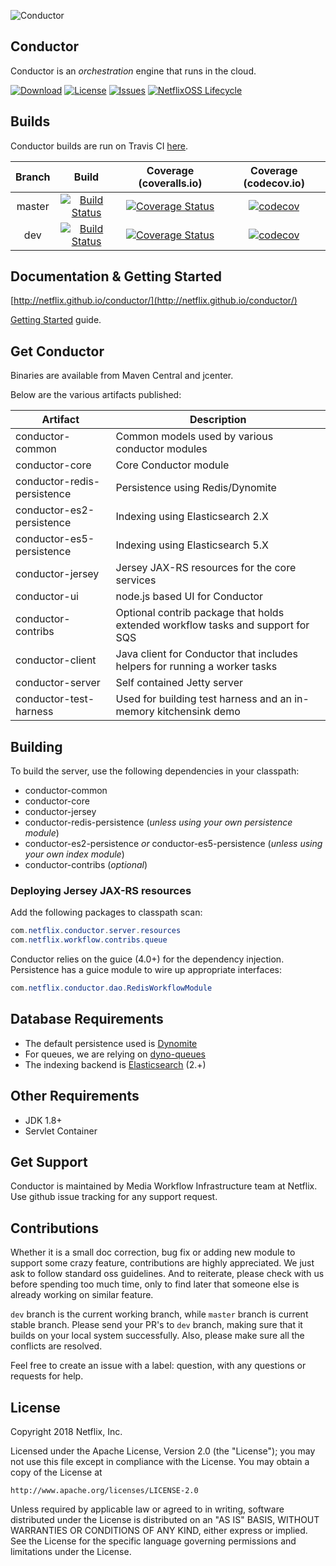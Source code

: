 ![Conductor](docs/docs/img/conductor-vector-x.png)


## Conductor
Conductor is an _orchestration_ engine that runs in the cloud.



[![Download](https://api.bintray.com/packages/netflixoss/maven/conductor/images/download.svg)](https://bintray.com/netflixoss/maven/conductor/_latestVersion)
[![License](https://img.shields.io/github/license/Netflix/conductor.svg)](http://www.apache.org/licenses/LICENSE-2.0)
[![Issues](https://img.shields.io/github/issues/Netflix/conductor.svg)](https://github.com/Netflix/conductor/issues)
[![NetflixOSS Lifecycle](https://img.shields.io/osslifecycle/Netflix/conductor.svg)]()

## Builds
Conductor builds are run on Travis CI [here](https://travis-ci.org/Netflix/conductor).

| Branch |                                                     Build                                                     |                                                                 Coverage (coveralls.io)                                                                |                                                        Coverage (codecov.io)                                                       |
|:------:|:-------------------------------------------------------------------------------------------------------------:|:------------------------------------------------------------------------------------------------------------------------------------------------------:|:----------------------------------------------------------------------------------------------------------------------------------:|
| master | [![Build Status](https://travis-ci.org/Netflix/conductor.svg?branch=master)](https://travis-ci.org/Netflix/conductor) | [![Coverage Status](https://coveralls.io/repos/github/Netflix/conductor/badge.svg?branch=master)](https://coveralls.io/github/Netflix/conductor?branch=master) | [![codecov](https://codecov.io/gh/Netflix/conductor/branch/master/graph/badge.svg)](https://codecov.io/gh/Netflix/conductor/branch/master) |
| dev | [![Build Status](https://travis-ci.org/Netflix/conductor.svg?branch=dev)](https://travis-ci.org/Netflix/conductor) | [![Coverage Status](https://coveralls.io/repos/github/Netflix/conductor/badge.svg?branch=dev)](https://coveralls.io/github/Netflix/conductor?branch=dev) | [![codecov](https://codecov.io/gh/Netflix/conductor/branch/dev/graph/badge.svg)](https://codecov.io/gh/Netflix/conductor/branch/dev) |

## Documentation & Getting Started
[http://netflix.github.io/conductor/](http://netflix.github.io/conductor/)

[Getting Started](http://netflix.github.io/conductor/intro) guide.

## Get Conductor
Binaries are available from Maven Central and jcenter.

Below are the various artifacts published:

|Artifact|Description|
|-----------|---------------|
|conductor-common|Common models used by various conductor modules|
|conductor-core|Core Conductor module|
|conductor-redis-persistence|Persistence using Redis/Dynomite|
|conductor-es2-persistence|Indexing using Elasticsearch 2.X|
|conductor-es5-persistence|Indexing using Elasticsearch 5.X|
|conductor-jersey|Jersey JAX-RS resources for the core services|
|conductor-ui|node.js based UI for Conductor|
|conductor-contribs|Optional contrib package that holds extended workflow tasks and support for SQS|
|conductor-client|Java client for Conductor that includes helpers for running a worker tasks|
|conductor-server|Self contained Jetty server|
|conductor-test-harness|Used for building test harness and an in-memory kitchensink demo|

## Building
To build the server, use the following dependencies in your classpath:

* conductor-common
* conductor-core
* conductor-jersey
* conductor-redis-persistence (_unless using your own persistence module_)
* conductor-es2-persistence _or_ conductor-es5-persistence (_unless using your own index module_)
* conductor-contribs (_optional_)


### Deploying Jersey JAX-RS resources
Add the following packages to classpath scan:

```java
com.netflix.conductor.server.resources
com.netflix.workflow.contribs.queue
```
Conductor relies on the guice (4.0+) for the dependency injection.
Persistence has a guice module to wire up appropriate interfaces:

```java
com.netflix.conductor.dao.RedisWorkflowModule
```
## Database Requirements

* The default persistence used is [Dynomite](https://github.com/Netflix/dynomite)
* For queues, we are relying on [dyno-queues](https://github.com/Netflix/dyno-queues)
* The indexing backend is [Elasticsearch](https://www.elastic.co/) (2.+)

## Other Requirements
* JDK 1.8+
* Servlet Container

## Get Support
Conductor is maintained by Media Workflow Infrastructure team at Netflix.  Use github issue tracking for any support request. 

## Contributions
Whether it is a small doc correction, bug fix or adding new module to support some crazy feature, contributions are highly appreciated. We just ask to follow standard oss guidelines. And to reiterate, please check with us before spending too much time, only to find later that someone else is already working on similar feature. 

`dev` branch is the current working branch, while `master` branch is current stable branch. Please send your PR's to `dev` branch, making sure that it builds on your local system successfully. Also, please make sure all the conflicts are resolved.

Feel free to create an issue with a label: question, with any questions or requests for help.

## License
Copyright 2018 Netflix, Inc.

Licensed under the Apache License, Version 2.0 (the "License");
you may not use this file except in compliance with the License.
You may obtain a copy of the License at

    http://www.apache.org/licenses/LICENSE-2.0

Unless required by applicable law or agreed to in writing, software
distributed under the License is distributed on an "AS IS" BASIS,
WITHOUT WARRANTIES OR CONDITIONS OF ANY KIND, either express or implied.
See the License for the specific language governing permissions and
limitations under the License.
